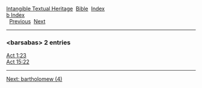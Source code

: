 [Intangible Textual Heritage](../../index)  [Bible](../index) 
[Index](index)   
[b Index](_b_)  
  [Previous](c01093)  [Next](c01095) 

------------------------------------------------------------------------

### &lt;barsabas&gt; 2 entries

[Act 1:23](../kjv/act001.htm#023)  
[Act 15:22](../kjv/act015.htm#022)  

------------------------------------------------------------------------

[Next: bartholomew (4)](c01095)
